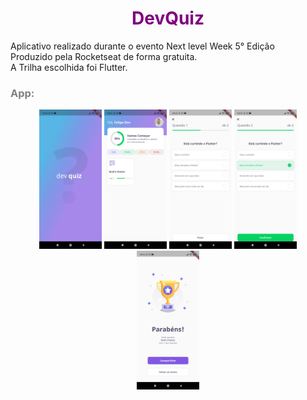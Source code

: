 <h1 style="color:purple" align="center"> DevQuiz</h1>
<p>Aplicativo realizado durante o evento Next level Week 5° Edição<br>Produzido pela Rocketseat de forma gratuita.<br>A Trilha escolhida foi Flutter.</p>

<h3 style="color:grey">App:</h3>

<div align="center">
    <img src="/images/splash.jpg" width="100px">
    <img src="/images/Home.jpg" width="100px">
    <img src="/images/Quiz.jpg" width="100px">
    <img src="/images/Quiz_question2.jpg" width="100px">
    <img src="/images/Quiz_result .jpg" width="100px">
</div>
